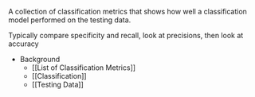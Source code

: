 A collection of classification metrics that shows how well a classification model performed on the testing data.

Typically compare specificity and recall, look at precisions, then look at accuracy

- Background
	- [[List of Classification Metrics]]
	- [[Classification]]
	- [[Testing Data]]